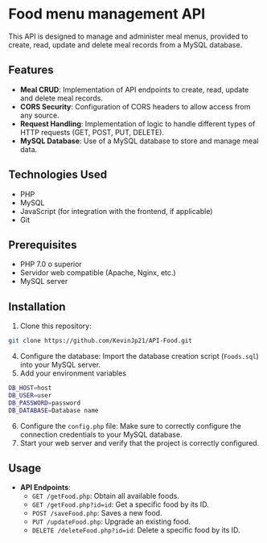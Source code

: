 # Food menu management API

This API is designed to manage and administer meal menus, provided to create, read, update and delete meal records from a MySQL database.

## Features

- **Meal CRUD**: Implementation of API endpoints to create, read, update and delete meal records.
- **CORS Security**: Configuration of CORS headers to allow access from any source.
- **Request Handling**: Implementation of logic to handle different types of HTTP requests (GET, POST, PUT, DELETE).
- **MySQL Database**: Use of a MySQL database to store and manage meal data.

## Technologies Used

- PHP
- MySQL
- JavaScript (for integration with the frontend, if applicable)
- Git

## Prerequisites

- PHP 7.0 o superior
- Servidor web compatible (Apache, Nginx, etc.)
- MySQL server

## Installation

1. Clone this repository:
```Bash
git clone https://github.com/KevinJp21/API-Food.git
```
4. Configure the database: Import the database creation script (`Foods.sql`) into your MySQL server.
5. Add your environment variables
```Bash
DB_HOST=host
DB_USER=user
DB_PASSWORD=password
DB_DATABASE=Database name
```
6. Configure the `config.php` file: Make sure to correctly configure the connection credentials to your MySQL database.
7. Start your web server and verify that the project is correctly configured.

## Usage

- **API Endpoints**:
  - `GET /getFood.php`: Obtain all available foods.
  - `GET /getFood.php?id=id`: Get a specific food by its ID.
  - `POST /saveFood.php`: Saves a new food.
  - `PUT /updateFood.php`: Upgrade an existing food.
  - `DELETE /deleteFood.php?id=id`: Delete a specific food by its ID.
